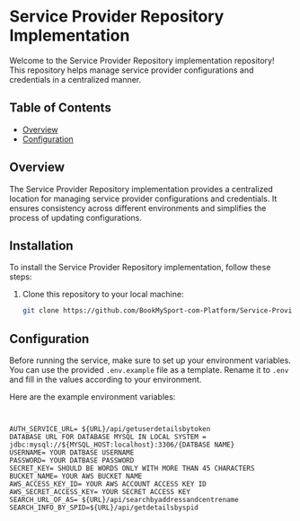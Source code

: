 # Service Provider Repository Implementation

Welcome to the Service Provider Repository implementation repository! This repository helps manage service provider configurations and credentials in a centralized manner.

## Table of Contents
- [Overview](#overview)
- [Configuration](#configuration)
## Overview

The Service Provider Repository implementation provides a centralized location for managing service provider configurations and credentials. It ensures consistency across different environments and simplifies the process of updating configurations.

## Installation

To install the Service Provider Repository implementation, follow these steps:

1. Clone this repository to your local machine:

    ```bash
    git clone https://github.com/BookMySport-com-Platform/Service-Provider-Place-Registration.git
    ```

## Configuration

Before running the service, make sure to set up your environment variables. You can use the provided `.env.example` file as a template. Rename it to `.env` and fill in the values according to your environment.

Here are the example environment variables:

```plaintext


AUTH_SERVICE_URL= ${URL}/api/getuserdetailsbytoken
DATABASE URL FOR DATABASE MYSQL IN LOCAL SYSTEM =  jdbc:mysql://${MYSQL_HOST:localhost}:3306/{DATBASE NAME}
USERNAME= YOUR DATBASE USERNAME
PASSWORD= YOUR DATBASE PASSWORD
SECRET_KEY= SHOULD BE WORDS ONLY WITH MORE THAN 45 CHARACTERS
BUCKET_NAME= YOUR AWS BUCKET NAME 
AWS_ACCESS_KEY_ID= YOUR AWS ACCOUNT ACCESS KEY ID
AWS_SECRET_ACCESS_KEY= YOUR SECRET ACCESS KEY 
SEARCH_URL_OF_AS= ${URL}/api/searchbyaddressandcentrename 
SEARCH_INFO_BY_SPID=${URL}/api/getdetailsbyspid

